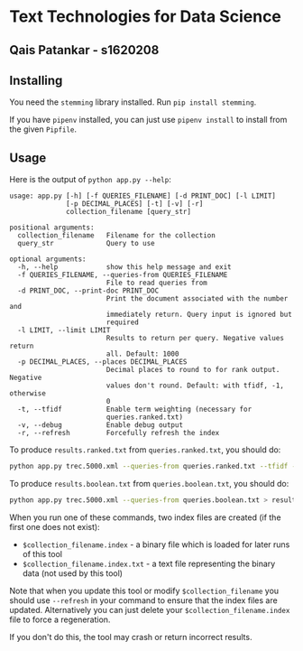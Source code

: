 # Text Technologies for Data Science
## Qais Patankar - s1620208

## Installing

You need the `stemming` library installed. Run `pip install stemming`.

If you have `pipenv` installed, you can just use `pipenv install` to install from the given `Pipfile`.

## Usage

Here is the output of `python app.py --help`:

```
usage: app.py [-h] [-f QUERIES_FILENAME] [-d PRINT_DOC] [-l LIMIT]
              [-p DECIMAL_PLACES] [-t] [-v] [-r]
              collection_filename [query_str]

positional arguments:
  collection_filename   Filename for the collection
  query_str             Query to use

optional arguments:
  -h, --help            show this help message and exit
  -f QUERIES_FILENAME, --queries-from QUERIES_FILENAME
                        File to read queries from
  -d PRINT_DOC, --print-doc PRINT_DOC
                        Print the document associated with the number and
                        immediately return. Query input is ignored but
                        required
  -l LIMIT, --limit LIMIT
                        Results to return per query. Negative values return
                        all. Default: 1000
  -p DECIMAL_PLACES, --places DECIMAL_PLACES
                        Decimal places to round to for rank output. Negative
                        values don't round. Default: with tfidf, -1, otherwise
                        0
  -t, --tfidf           Enable term weighting (necessary for
                        queries.ranked.txt)
  -v, --debug           Enable debug output
  -r, --refresh         Forcefully refresh the index
```

To produce `results.ranked.txt` from `queries.ranked.txt`, you should do:

```bash
python app.py trec.5000.xml --queries-from queries.ranked.txt --tfidf --places 4 > results.ranked.txt
```

To produce `results.boolean.txt` from `queries.boolean.txt`, you should do:

```bash
python app.py trec.5000.xml --queries-from queries.boolean.txt > results.boolean.txt
```

When you run one of these commands, two index files are created (if the first one does not exist):

- `$collection_filename.index` - a binary file which is loaded for later runs of this tool
- `$collection_filename.index.txt` - a text file representing the binary data (not used by this tool)

Note that when you update this tool or modify `$collection_filename` you should use `--refresh` in
your command to ensure that the index files are updated. Alternatively you can just delete
your `$collection_filename.index` file to force a regeneration.

If you don't do this, the tool may crash or return incorrect results.
